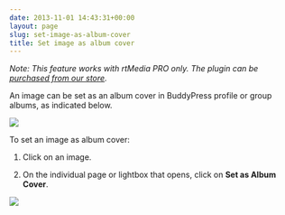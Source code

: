 ```yaml
---
date: 2013-11-01 14:43:31+00:00
layout: page
slug: set-image-as-album-cover
title: Set image as album cover
---
```


_Note: This feature works with rtMedia PRO only. The plugin can be [purchased from our store](https://rtcamp.com/store/rtmedia-pro/)._

An image can be set as an album cover in BuddyPress profile or group albums, as indicated below.

![](https://rtcamp.com/wp-content/uploads/2013/11/image9.png)

To set an image as album cover:



	
  1. Click on an image.

	
  2. On the individual page or lightbox that opens, click on **Set as Album Cover**.


_![](https://rtcamp.com/wp-content/uploads/2013/11/rtMediasetasalbumcover.png)_
